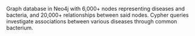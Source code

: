 Graph database in Neo4j with 6,000+ nodes representing diseases and bacteria, and 20,000+ relationships between said nodes. Cypher queries investigate associations between various diseases through common bacterium.

